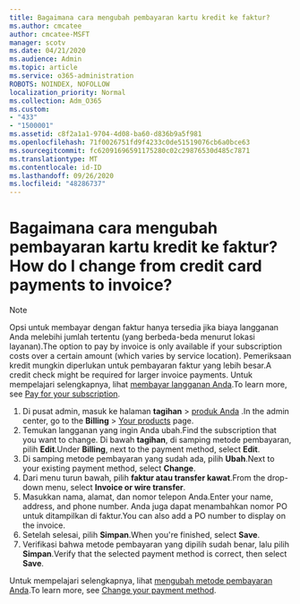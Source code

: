 ```yaml
---
title: Bagaimana cara mengubah pembayaran kartu kredit ke faktur?
ms.author: cmcatee
author: cmcatee-MSFT
manager: scotv
ms.date: 04/21/2020
ms.audience: Admin
ms.topic: article
ms.service: o365-administration
ROBOTS: NOINDEX, NOFOLLOW
localization_priority: Normal
ms.collection: Adm_O365
ms.custom:
- "433"
- "1500001"
ms.assetid: c8f2a1a1-9704-4d08-ba60-d836b9a5f981
ms.openlocfilehash: 71f0026751fd9f4233c0de51519076cb6a0bce63
ms.sourcegitcommit: fc62091696591175280c02c29876530d485c7871
ms.translationtype: MT
ms.contentlocale: id-ID
ms.lasthandoff: 09/26/2020
ms.locfileid: "48286737"
---
```

# <a name="how-do-i-change-from-credit-card-payments-to-invoice"></a><span data-ttu-id="75e9f-102">Bagaimana cara mengubah pembayaran kartu kredit ke faktur?</span><span class="sxs-lookup"><span data-stu-id="75e9f-102">How do I change from credit card payments to invoice?</span></span>

> [!NOTE]
> <span data-ttu-id="75e9f-103">Opsi untuk membayar dengan faktur hanya tersedia jika biaya langganan Anda melebihi jumlah tertentu (yang berbeda-beda menurut lokasi layanan).</span><span class="sxs-lookup"><span data-stu-id="75e9f-103">The option to pay by invoice is only available if your subscription costs over a certain amount (which varies by service location).</span></span> <span data-ttu-id="75e9f-104">Pemeriksaan kredit mungkin diperlukan untuk pembayaran faktur yang lebih besar.</span><span class="sxs-lookup"><span data-stu-id="75e9f-104">A credit check might be required for larger invoice payments.</span></span> <span data-ttu-id="75e9f-105">Untuk mempelajari selengkapnya, lihat [membayar langganan Anda](https://docs.microsoft.com/microsoft-365/commerce/billing-and-payments/pay-for-your-subscription).</span><span class="sxs-lookup"><span data-stu-id="75e9f-105">To learn more, see [Pay for your subscription](https://docs.microsoft.com/microsoft-365/commerce/billing-and-payments/pay-for-your-subscription).</span></span>

1. <span data-ttu-id="75e9f-106">Di pusat admin, masuk ke halaman **tagihan**  >  [produk Anda](https://go.microsoft.com/fwlink/p/?linkid=842054) .</span><span class="sxs-lookup"><span data-stu-id="75e9f-106">In the admin center, go to the **Billing** > [Your products](https://go.microsoft.com/fwlink/p/?linkid=842054) page.</span></span>
2. <span data-ttu-id="75e9f-107">Temukan langganan yang ingin Anda ubah.</span><span class="sxs-lookup"><span data-stu-id="75e9f-107">Find the subscription that you want to change.</span></span> <span data-ttu-id="75e9f-108">Di bawah **tagihan**, di samping metode pembayaran, pilih **Edit**.</span><span class="sxs-lookup"><span data-stu-id="75e9f-108">Under **Billing**, next to the payment method, select **Edit**.</span></span>
3. <span data-ttu-id="75e9f-109">Di samping metode pembayaran yang sudah ada, pilih **Ubah**.</span><span class="sxs-lookup"><span data-stu-id="75e9f-109">Next to your existing payment method, select **Change**.</span></span>
4. <span data-ttu-id="75e9f-110">Dari menu turun bawah, pilih **faktur atau transfer kawat**.</span><span class="sxs-lookup"><span data-stu-id="75e9f-110">From the drop-down menu, select **Invoice or wire transfer**.</span></span>
5. <span data-ttu-id="75e9f-111">Masukkan nama, alamat, dan nomor telepon Anda.</span><span class="sxs-lookup"><span data-stu-id="75e9f-111">Enter your name, address, and phone number.</span></span> <span data-ttu-id="75e9f-112">Anda juga dapat menambahkan nomor PO untuk ditampilkan di faktur.</span><span class="sxs-lookup"><span data-stu-id="75e9f-112">You can also add a PO number to display on the invoice.</span></span>
6. <span data-ttu-id="75e9f-113">Setelah selesai, pilih **Simpan**.</span><span class="sxs-lookup"><span data-stu-id="75e9f-113">When you're finished, select **Save**.</span></span>
7. <span data-ttu-id="75e9f-114">Verifikasi bahwa metode pembayaran yang dipilih sudah benar, lalu pilih **Simpan**.</span><span class="sxs-lookup"><span data-stu-id="75e9f-114">Verify that the selected payment method is correct, then select **Save**.</span></span>

<span data-ttu-id="75e9f-115">Untuk mempelajari selengkapnya, lihat [mengubah metode pembayaran Anda](https://docs.microsoft.com/microsoft-365/commerce/billing-and-payments/change-payment-method).</span><span class="sxs-lookup"><span data-stu-id="75e9f-115">To learn more, see [Change your payment method](https://docs.microsoft.com/microsoft-365/commerce/billing-and-payments/change-payment-method).</span></span>